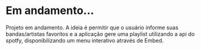 # Em andamento...
Projeto em andamento. A ideia é permitir que o usuário informe suas bandas/artistas favoritos e a aplicação gere uma playlist utilizando a api do spotfy, disponibilizando um menu interativo através de Embed.
